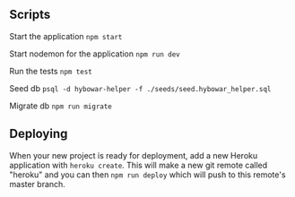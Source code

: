 ## Scripts

Start the application `npm start`

Start nodemon for the application `npm run dev`

Run the tests `npm test`

Seed db `psql -d hybowar-helper -f ./seeds/seed.hybowar_helper.sql`

Migrate db `npm run migrate`

## Deploying

When your new project is ready for deployment, add a new Heroku application with `heroku create`. This will make a new git remote called "heroku" and you can then `npm run deploy` which will push to this remote's master branch.


